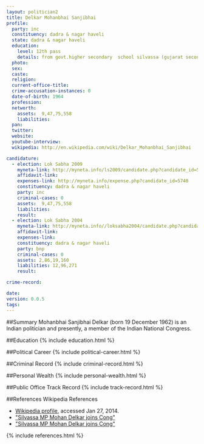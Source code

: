 ```yaml
---
layout: politician2
title: Delkar Mohanbhai Sanjibhai
profile: 
  party: inc
  constituency: dadra & nagar haveli
  state: dadra & nagar haveli
  education: 
    level: 12th pass
    details: from govt.higher secondary  school silvassa (gujarat secondary & higher secondary  education board gandhinagar) in 2005
  photo: 
  sex: 
  caste: 
  religion: 
  current-office-title: 
  crime-accusation-instances: 0
  date-of-birth: 1964
  profession: 
  networth: 
    assets:  9,47,75,558
    liabilities: 
  pan: 
  twitter: 
  website: 
  youtube-interview: 
  wikipedia: http://en.wikipedia.com/wiki/Delkar_Mohanbhai_Sanjibhai

candidature: 
  - election: Lok Sabha 2009
    myneta-link: http://myneta.info/ls2009/candidate.php?candidate_id=5740
    affidavit-link: 
    expenses-link: http://myneta.info/expense.php?candidate_id=5740
    constituency: dadra & nagar haveli 
    party: inc
    criminal-cases: 0
    assets:  9,47,75,558
    liabilities: 
    result:  
  - election: Lok Sabha 2004
    myneta-link: http://myneta.info//loksabha2004/candidate.php?candidate_id=1002
    affidavit-link: 
    expenses-link: 
    constituency: dadra & nagar haveli 
    party: bnp
    criminal-cases: 0
    assets: 2,86,19,160
    liabilities: 12,96,271
    result:  

crime-record: 

date: 
version: 0.0.5
tags: 
---
```

##Summary
Mohanbhai Sanjibhai Delkar (born 19 December 1962) is an Indian politician and presently, a member of the Indian National Congress.




##Education
{% include education.html %}


##Political Career
{% include political-career.html %}


##Criminal Record
{% include criminal-record.html %}


##Personal Wealth
{% include personal-wealth.html %}


##Public Office Track Record
{% include track-record.html %}


##References
Wikipedia References
- [Wikipedia profile]({{page.profile.wikipedia}}), accessed Jan 27, 2014.
- ["Silvassa MP Mohan Delkar joins Cong"][wiki1]
- ["Silvassa MP Mohan Delkar joins Cong"][wiki2]

[wiki1]: http://www.expressindia.com/latest-news/silvassa-mp-mohan-delkar-joins-cong/419500/
[wiki2]: /wiki/Indian_Express


{% include references.html %}